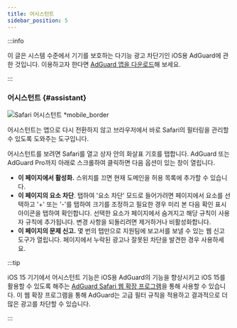 ```yaml
---
title: 어시스턴트
sidebar_position: 5
---
```


:::info

이 글은 시스템 수준에서 기기를 보호하는 다기능 광고 차단기인 iOS용 AdGuard에 관한 것입니다. 이용하고자 한다면 [AdGuard 앱을 다운로드](https://agrd.io/download-kb-adblock)해 보세요.

:::

### 어시스턴트 {#assistant}

![Safari 어시스턴트 \*mobile_border](https://cdn.adtidy.org/public/Adguard/kb/iOS/features/assistant_en.jpeg)

어시스턴트는 앱으로 다시 전환하지 않고 브라우저에서 바로 Safari의 필터링을 관리할 수 있도록 도와주는 도구입니다.

어시스턴트를 보려면 Safari를 열고 상자 안의 화살표 기호를 탭합니다. AdGuard 또는 AdGuard Pro까지 아래로 스크롤하여 클릭하면 다음 옵션이 있는 창이 열립니다.

- **이 페이지에서 활성화.**
  스위치를 끄면 현재 도메인을 허용 목록에 추가할 수 있습니다.
- **이 페이지의 요소 차단**.
  탭하여 '요소 차단' 모드로 들어가려면 페이지에서 요소를 선택하고 '+' 또는 '-'를 탭하여 크기를 조정하고 필요한 경우 미리 본 다음 확인 표시 아이콘을 탭하여 확인합니다. 선택한 요소가 페이지에서 숨겨지고 해당 규칙이 사용자 규칙에 추가됩니다. 변경 사항을 되돌리려면 제거하거나 비활성화합니다.
- **이 페이지의 문제 신고.**
  몇 번의 탭만으로 지원팀에 보고서를 보낼 수 있는 웹 신고 도구가 열립니다. 페이지에서 누락된 광고나 잘못된 차단을 발견한 경우 사용하세요.

:::tip

iOS 15 기기에서 어시스턴트 기능은 iOS용 AdGuard의 기능을 향상시키고 iOS 15를 활용할 수 있도록 해주는 [AdGuard Safari 웹 확장 프로그램](/adguard-for-ios/web-extension)을 통해 사용할 수 있습니다. 이 웹 확장 프로그램을 통해 AdGuard는 고급 필터 규칙을 적용하고 결과적으로 더 많은 광고를 차단할 수 있습니다.

:::
